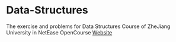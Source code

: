 # Data-Structures
The exercise and problems for Data Structures Course	of ZheJiang University in NetEase OpenCourse [Website](https://www.icourse163.org/learn/ZJU-93001?tid=1002654021#/learn/announce)
